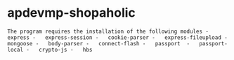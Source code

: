 # apdevmp-shopaholic

``The program requires the installation of the following modules
    -	express
    -	express-session
    -	cookie-parser
    -	express-fileupload
    -	mongoose
    -	body-parser
    -	connect-flash
    -	passport 
    -	passport-local
    -	crypto-js
    -	hbs
  ``
    
